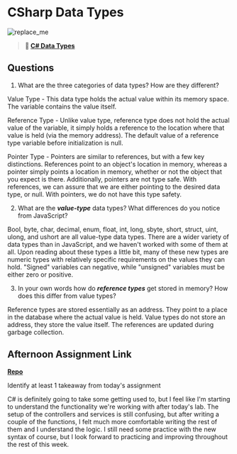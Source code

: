 # CSharp Data Types

![replace_me](https://codeworks.blob.core.windows.net/public/assets/img/illustrations/placeholder.svg)

> **📖 [C# Data Types](https://codeworksacademy.com/fs-student-guide/resources/wk10/01-CSharp-Generics)**

## Questions

1. What are the three categories of data types? How are they different?

Value Type - This data type holds the actual value within its memory space. The variable contains the value itself.

Reference Type - Unlike value type, reference type does not hold the actual value of the variable, it simply holds a reference to the location where that value is held (via the memory address). The default value of a reference type variable before initialization is null.

Pointer Type - Pointers are similar to references, but with a few key distinctions. References point to an object's location in memory, whereas a pointer simply points a location in memory, whether or not the object that you expect is there. Additionally, pointers are not type safe. With references, we can assure that we are either pointing to the desired data type, or null. With pointers, we do not have this type safety.

2. What are the ***value-type*** data types? What differences do you notice from JavaScript?

Bool, byte, char, decimal, enum, float, int, long, sbyte, short, struct, uint, ulong, and ushort are all value-type data types. There are a wider variety of data types than in JavaScript, and we haven't worked with some of them at all. Upon reading about these types a little bit, many of these new types are numeric types with relatively specific requirements on the values they can hold. "Signed" variables can negative, while "unsigned" variables must be either zero or positive.

3. In your own words how do ***reference types*** get stored in memory? How does this differ from value types?

Reference types are stored essentially as an address. They point to a place in the database where the actual value is held. Value types do not store an address, they store the value itself. The references are updated during garbage collection. 


## Afternoon Assignment Link

**[Repo](https://github.com/ElizabethKeyes/CSharp_DayOne)**

Identify at least 1 takeaway from today's assignment

C# is definitely going to take some getting used to, but I feel like I'm starting to understand the functionality we're working with after today's lab. The setup of the controllers and services is still confusing, but after writing a couple of the functions, I felt much more comfortable writing the rest of them and I understand the logic. I still need some practice with the new syntax of course, but I look forward to practicing and improving throughout the rest of this week.